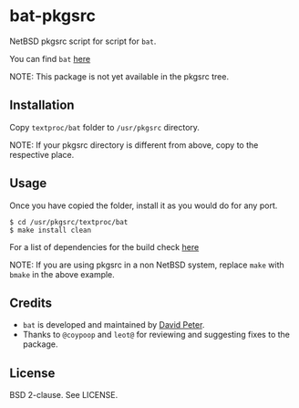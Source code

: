 bat-pkgsrc
==========

NetBSD pkgsrc script for script for `bat`.

You can find `bat` [here][1]

NOTE: This package is not yet available in the pkgsrc tree.

Installation
------------

Copy `textproc/bat` folder to `/usr/pkgsrc` directory.

NOTE: If your pkgsrc directory is different from above, copy to the respective
place.

Usage
-----

Once you have copied the folder, install it as you would do for any port.

`$ cd /usr/pkgsrc/textproc/bat`<br>
`$ make install clean`

For a list of dependencies for the build check [here][2]

NOTE: If you are using pkgsrc in a non NetBSD system, replace `make` with
`bmake` in the above example.

Credits
-------

* `bat` is developed and maintained by [David Peter][3].
* Thanks to `@coypoop` and `leot@` for reviewing and suggesting fixes to the
  package.

License
-------

BSD 2-clause. See LICENSE.

[1]: https://github.com/sharkdp/bat
[2]: https://github.com/sharkdp/bat#installation
[3]: https://david-peter.de/
